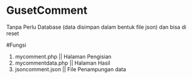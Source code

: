 # GusetComment
Tanpa Perlu Database (data disimpan dalam bentuk file json) dan bisa di reset

#Fungsi
1. mycomment.php || Halaman Pengisian
2. mycommentdata.php || Halaman Hasil
3. jsoncomment.json || File Penampungan data
